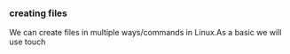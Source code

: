 ### creating files

We can create files in multiple ways/commands in Linux.As a basic we will  use touch 